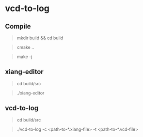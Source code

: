 # vcd-to-log

## Compile

> mkdir build && cd build

> cmake ..

> make -j

## xiang-editor

> cd build/src

> ./xiang-editor <path-to-your-vcd-file>

## vcd-to-log

> cd build/src

> ./vcd-to-log -c <path-to-\*.xiang-file> -t <path-to-\*.vcd-file>
